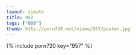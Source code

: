 ```yaml
--- 
layout: sieutv
title: 957
tags: ["000"]
thumb: http://porn720.net/video/957/poster.jpg
---
```

{% include porn720 key="957" %} 
